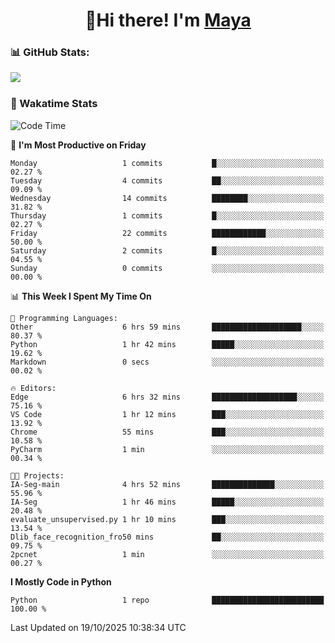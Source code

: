  <h1 align="center">👋Hi there! I'm <a href="https://liumyblog.cn">Maya</a></h1>

### 📊 GitHub Stats:
<p href="https://github.com/anuraghazra/github-readme-stats">
<img align="left" src="https://github-readme-stats.vercel.app/api?username=liumy-lay&show_icons=true&title_color=ffffff&icon_color=ffffff&text_color=ffffff&bg_color=D80835&hide_title=true" />
</p>
<br clear="left"/>

### 🚀 Wakatime Stats
<!--START_SECTION:waka-->
![Code Time](http://img.shields.io/badge/Code%20Time-230%20hrs%2015%20mins-blue)

📅 **I'm Most Productive on Friday** 

```text
Monday                   1 commits           █░░░░░░░░░░░░░░░░░░░░░░░░   02.27 % 
Tuesday                  4 commits           ██░░░░░░░░░░░░░░░░░░░░░░░   09.09 % 
Wednesday                14 commits          ████████░░░░░░░░░░░░░░░░░   31.82 % 
Thursday                 1 commits           █░░░░░░░░░░░░░░░░░░░░░░░░   02.27 % 
Friday                   22 commits          ████████████░░░░░░░░░░░░░   50.00 % 
Saturday                 2 commits           █░░░░░░░░░░░░░░░░░░░░░░░░   04.55 % 
Sunday                   0 commits           ░░░░░░░░░░░░░░░░░░░░░░░░░   00.00 % 
```


📊 **This Week I Spent My Time On** 

```text
💬 Programming Languages: 
Other                    6 hrs 59 mins       ████████████████████░░░░░   80.37 % 
Python                   1 hr 42 mins        █████░░░░░░░░░░░░░░░░░░░░   19.62 % 
Markdown                 0 secs              ░░░░░░░░░░░░░░░░░░░░░░░░░   00.02 % 

🔥 Editors: 
Edge                     6 hrs 32 mins       ███████████████████░░░░░░   75.16 % 
VS Code                  1 hr 12 mins        ███░░░░░░░░░░░░░░░░░░░░░░   13.92 % 
Chrome                   55 mins             ███░░░░░░░░░░░░░░░░░░░░░░   10.58 % 
PyCharm                  1 min               ░░░░░░░░░░░░░░░░░░░░░░░░░   00.34 % 

🐱‍💻 Projects: 
IA-Seg-main              4 hrs 52 mins       ██████████████░░░░░░░░░░░   55.96 % 
IA-Seg                   1 hr 46 mins        █████░░░░░░░░░░░░░░░░░░░░   20.48 % 
evaluate_unsupervised.py 1 hr 10 mins        ███░░░░░░░░░░░░░░░░░░░░░░   13.54 % 
Dlib_face_recognition_fro50 mins             ██░░░░░░░░░░░░░░░░░░░░░░░   09.75 % 
2pcnet                   1 min               ░░░░░░░░░░░░░░░░░░░░░░░░░   00.27 % 
```

**I Mostly Code in Python** 

```text
Python                   1 repo              █████████████████████████   100.00 % 
```




 Last Updated on 19/10/2025 10:38:34 UTC
<!--END_SECTION:waka-->
